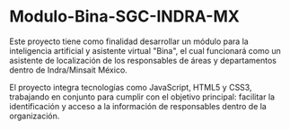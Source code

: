 # Modulo-Bina-SGC-INDRA-MX
Este proyecto tiene como finalidad desarrollar un módulo para la inteligencia artificial y asistente virtual "Bina", el cual funcionará como un asistente de localización de los responsables de áreas y departamentos dentro de Indra/Minsait México.

El proyecto integra tecnologías como JavaScript, HTML5 y CSS3, trabajando en conjunto para cumplir con el objetivo principal: facilitar la identificación y acceso a la información de responsables dentro de la organización.
